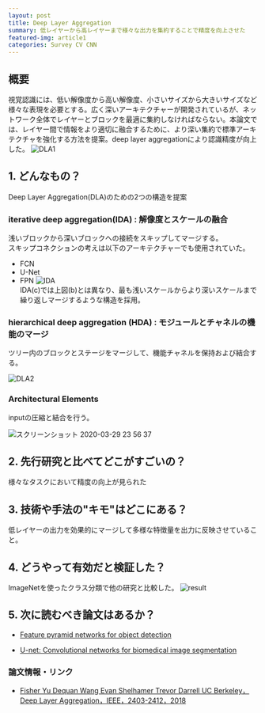 ```yaml
---
layout: post
title: Deep Layer Aggregation
summary: 低レイヤーから高レイヤーまで様々な出力を集約することで精度を向上させた
featured-img: article1
categories: Survey CV CNN 
---
```


## 概要
視覚認識には、低い解像度から高い解像度、小さいサイズから大きいサイズなど様々な表現を必要とする。広く深いアーキテクチャーが開発されているが、ネットワーク全体でレイヤーとブロックを最適に集約しなければならない。本論文では、レイヤー間で情報をより適切に融合するために、より深い集約で標準アーキテクチャを強化する方法を提案。deep layer aggregationにより認識精度が向上した。
![DLA1](https://user-images.githubusercontent.com/40351074/77845452-0ba6fb00-71ea-11ea-83ec-5fdab9b06561.png)


## 1. どんなもの？
Deep Layer Aggregation(DLA)のための2つの構造を提案

### iterative deep aggregation(IDA) : 解像度とスケールの融合
浅いブロックから深いブロックへの接続をスキップしてマージする。  
スキップコネクションの考えは以下のアーキテクチャーでも使用されていた。
* FCN
* U-Net
* FPN
![IDA](https://user-images.githubusercontent.com/40351074/77846024-16638f00-71ee-11ea-9372-fad3e82bc884.png)  
IDA(c)では上図(b)とは異なり、最も浅いスケールからより深いスケールまで繰り返しマージするような構造を採用。

### hierarchical deep aggregation (HDA)  : モジュールとチャネルの機能のマージ
ツリー内のブロックとステージをマージして、機能チャネルを保持および結合する。

![DLA2](https://user-images.githubusercontent.com/40351074/77847964-eae7a100-71fb-11ea-92f6-e008d98aef69.png)

### Architectural Elements
inputの圧縮と結合を行う。

![スクリーンショット 2020-03-29 23 56 37](https://user-images.githubusercontent.com/40351074/77852373-470cee00-7219-11ea-85c3-852ef2e2d2a2.png)

## 2. 先行研究と比べてどこがすごいの？
様々なタスクにおいて精度の向上が見られた

## 3. 技術や手法の"キモ"はどこにある？
低レイヤーの出力を効果的にマージして多様な特徴量を出力に反映させていること。

## 4. どうやって有効だと検証した？
ImageNetを使ったクラス分類で他の研究と比較した。
![result](https://user-images.githubusercontent.com/40351074/77849802-36547c00-7209-11ea-8d2b-7fe24fdc23cd.png)


## 5. 次に読むべき論文はあるか？
- [Feature pyramid networks for object detection](https://arxiv.org/abs/1612.03144)

- [U-net: Convolutional networks for biomedical image segmentation](https://arxiv.org/abs/1505.04597)

### 論文情報・リンク

* [Fisher Yu Dequan Wang Evan Shelhamer Trevor Darrell
UC Berkeley，Deep Layer Aggregation，IEEE，2403-2412，2018](http://openaccess.thecvf.com/content_cvpr_2018/papers/Yu_Deep_Layer_Aggregation_CVPR_2018_paper.pdf)

